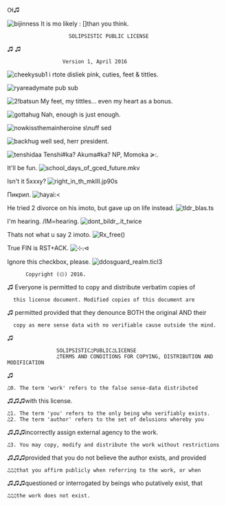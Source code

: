 <!--![noharmbingprepp](https://user-images.githubusercontent.com/90988117/141200819-6ab25c4b-297e-4b9b-8ae4-38c9526e939b.jpg)
#!://
-->
<!-- дохуище уебанов сёдня не пиздит. хотя в городе дерьма навалом. -->Ꙕ♫


![bijinness](https://user-images.githubusercontent.com/90988117/141859906-b0bc3f2f-aa65-44c8-b5fb-058b9c417950.jpg)
It is mo likely : []than you think.

                        SOLIPSISTIC PUBLIC LICENSE
♫
    <!-- https://mangadex.org/title/08603a45-e9b0-4ff5-b519-a73ecf5980a7/kougetsu-the-mechanical-puppet-ninja HTTP/1.69 Gratitude -->
    <!-- @mundfisck This is the end of the moth, so thQ 4 coming ixlone -->
    <!-- altho \u can ⧐ ⁻ with \ur fwiends, \yuyusually play .it .cz \yu have ⦸ -->
    <!-- When my heart no longer beats what will I say => ~MIKUUU111 -->
    <!-- ![Frederica_shades](https://user-images.githubusercontent.com/90988117/133908998-7b853254-6af4-4402-a04b-1ffe67aa0918.jpeg) -->
    <!-- https://mangadex.org/title/827263d0-81ee-4e61-8cbb-21f43354ad40/tsukihime-at-best-it-seems-like-imouto-doujinshi => That MGHT as well happen, .cz I love twintails that much -->
♫

                      Version 1, April 2016
                      
<!--
![ezgif-2-77eff9e6ee55](https://user-images.githubusercontent.com/90988117/134017107-40be8962-e0af-4c8a-b5be-1daacd30e916.gif)

![annoyedhairband1](https://user-images.githubusercontent.com/90988117/138556523-64baeea8-a0d2-4127-9d2f-7bf6ba9bdf90.png)

![as_if_they_were_nyuus](https://user-images.githubusercontent.com/90988117/139343457-d5386a06-1fab-470d-8dab-26cd12c1868f.jpg)
-->
![cheekysub1](https://user-images.githubusercontent.com/90988117/139587618-8e450d24-5b78-4042-b685-675508f5c5e8.jpg)
i rtote disliek pink, cuties, feet & tittles.

![ryareadymate](https://user-images.githubusercontent.com/90988117/139587956-55173a82-132d-4013-bc89-afcc65b4b733.jpg)
pub sub

![2!batsun](https://user-images.githubusercontent.com/90988117/139587971-741277df-6f27-4b29-9d50-01f3fd39144b.jpg)
My feet, my tittles... even my heart as a bonus.

![gottahug](https://user-images.githubusercontent.com/90988117/139587990-31700fc8-d57b-42df-96a9-6ea220048ef1.jpg)
Nah, enough is just enough.

![nowkissthemainheroine](https://user-images.githubusercontent.com/90988117/139588131-b490a2a2-7083-4546-8845-895ca6f3ffa5.jpg)
s\nuff sed

![backhug](https://user-images.githubusercontent.com/90988117/139588143-6b6a30d1-ec66-41d3-81a4-af8bddaaa439.jpg)
well sed, herr president.

![tenshidaa](https://user-images.githubusercontent.com/90988117/141933315-0fc5965e-152c-4c0a-b52a-c9ddf7a325e5.jpg)
Tenshi#ka? Akuma#ka? NP, Momoka ≽:.

It'll be fun.
![school_days_of_gced_future.mkv](https://user-images.githubusercontent.com/90988117/142870816-c474be3e-b4a7-459b-9f2c-3ca551f05429.jpg)

Isn't it 5xxxy?
![right_in_th_mkIII.jp90s](https://user-images.githubusercontent.com/90988117/142870988-d681014a-f7a0-4506-b66e-cd6725656939.jpg)

Пикрил.
![hayai:<](https://user-images.githubusercontent.com/90988117/143536746-5f8c6d57-d0ff-44b9-94b1-26643496b0cc.jpg)


He tried 2 divorce on his imoto, but gave up on life instead. 
![tldr_blas.ts](https://user-images.githubusercontent.com/90988117/143004003-312672a7-f6f3-41c9-8c28-0fc8300b5788.jpg)

I'm hearing. /IM=hearing.
![dont_bildr_.it_twice](https://user-images.githubusercontent.com/90988117/143004192-3511c8d4-b3ea-4424-81cb-23ae659201f4.jpg)

Thats not what u say 2 imoto.
![Rx_free()](https://user-images.githubusercontent.com/90988117/143004391-b1e14c04-4835-4071-b9c3-e11f566a73b4.jpg)

True FIN is RST+ACK.
![⊹⨟⊲](https://user-images.githubusercontent.com/90988117/143004666-09554315-2fae-4d0c-8633-8ec451277e59.jpg)

Ignore this checkbox, please.
![ddosguard_realm.ticl3](https://user-images.githubusercontent.com/90988117/143223229-3f8d3b84-b617-4385-b34c-053c38b61804.jpg)


          Copyright (۞) 2016.
♫
Everyone is permitted to copy and distribute verbatim copies of

      this license document. Modified copies of this document are
♫
permitted provided that they denounce BOTH the original AND their

      copy as mere sense data with no verifiable cause outside the mind.
♫

                    SOLIPSISTIC♫PUBLIC♫LICENSE
                    ♫TERMS AND CONDITIONS FOR COPYING, DISTRIBUTION AND MODIFICATION
♫

    ♫0. The term 'work' refers to the false sense-data distributed
 ♫♫♫with this license.

    ♫1. The term 'you' refers to the only being who verifiably exists.
    ♫2. The term 'author' refers to the set of delusions whereby you
 ♫♫♫incorrectly assign external agency to the work.

    ♫3. You may copy, modify and distribute the work without restrictions
♫♫♫provided that you do not believe the author exists, and provided

    ♫♫♫that you affirm publicly when referring to the work, or when
♫♫♫questioned or interrogated by beings who putatively exist, that

    ♫♫♫the work does not exist. 
<!-- ♫♫♫♫♫♫♫♫♫♫♫♫♫♫♫♫♫♫♫♫♫♫♫♫♫♫♫♫♫♫♫♫♫♫♫♫♫♫♫♫♫♫♫♫♫♫♫♫♫♫♫♫♫♫♫♫♫♫♫♫♫♫♫♫♫♫♫♫♫♫♫♫♫♫♫♫♫♫♫♫♫♫ -->
